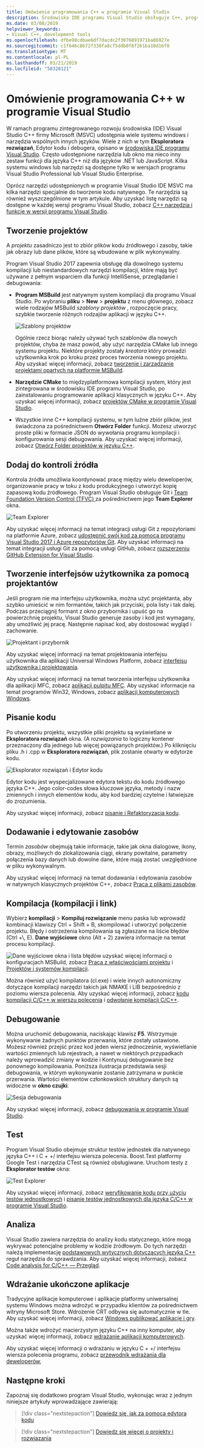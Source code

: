 ```yaml
---
title: Omówienie programowania C++ w programie Visual Studio
description: Środowiska IDE programu Visual Studio obsługuje C++, programowanie na Windows, Linux, Android i iOS za pomocą edytora kodu, debuger, środowisk testowych, analizatory statycznych i innych narzędziach programistycznych.
ms.date: 03/08/2019
helpviewer_keywords:
- Visual C++, development tools
ms.openlocfilehash: dfbe98cdbae6df7dacdc2f3076891971ba86927e
ms.sourcegitcommit: c1f646c8b72f330fa8cf5ddb0f8f261ba10d16f0
ms.translationtype: MT
ms.contentlocale: pl-PL
ms.lasthandoff: 03/21/2019
ms.locfileid: "58328121"
---
```

# <a name="overview-of-c-development-in-visual-studio"></a>Omówienie programowania C++ w programie Visual Studio

W ramach programu zintegrowanego rozwoju środowiska (IDE) Visual Studio C++ firmy Microsoft (MSVC) udostępnia wiele systemu windows i narzędzia wspólnych innych języków. Wiele z nich w tym **Eksploratora rozwiązań**, Edytor kodu i debugera, opisano w [środowiska IDE programu Visual Studio](/visualstudio/get-started/visual-studio-ide). Często udostępnione narzędzia lub okno ma nieco inny zestaw funkcji dla języka C++ niż dla języków .NET lub JavaScript. Kilka systemu windows lub narzędzi są dostępne tylko w wersjach programu Visual Studio Professional lub Visual Studio Enterprise.

Oprócz narzędzi udostępnionych w programie Visual Studio IDE MSVC ma kilka narzędzi specjalnie do tworzenie kodu natywnego. Te narzędzia są również wyszczególnione w tym artykule. Aby uzyskać listę narzędzi są dostępne w każdej wersji programu Visual Studio, zobacz [C++ narzędzia i funkcje w wersji programu Visual Studio](ide/visual-cpp-tools-and-features-in-visual-studio-editions.md).

## <a name="create-projects"></a>Tworzenie projektów

A *projektu* zasadniczo jest to zbiór plików kodu źródłowego i zasoby, takie jak obrazy lub dane plików, które są wbudowane w plik wykonywalny.

Program Visual Studio 2017 zapewnia obsługę dla dowolnego systemu kompilacji lub niestandardowych narzędzi kompilacji, które mają być używane z pełnym wsparciem dla funkcji IntelliSense, przeglądanie i debugowania:

- **Program MSBuild** jest natywnym system kompilacji dla programu Visual Studio. Po wybraniu **pliku** > **New** > **projektu** z menu głównego, zobacz wiele rodzajów MSBuild *szablony projektów*  , rozpoczęcie pracy, szybkie tworzenie różnych rodzajów aplikacji w języku C++.

   ![Szablony projektów](media/vs2017-new-project.png "programu Visual Studio 2017 nowego projektu okna dialogowego")

   Ogólnie rzecz biorąc należy używać tych szablonów dla nowych projektów, chyba że masz powód, aby użyć narzędzia CMake lub innego systemu projektu. Niektóre projekty zostały *kreatora* który prowadzi użytkownika krok po kroku przez proces tworzenia nowego projektu. Aby uzyskać więcej informacji, zobacz [tworzenie i zarządzanie projektami opartych na platformie MSBuild](build/creating-and-managing-visual-cpp-projects.md).

- **Narzędzie CMake** to międzyplatformowa kompilacji system, który jest zintegrowana w środowisku IDE programu Visual Studio, po zainstalowaniu programowanie aplikacji klasycznych w języku C++. Aby uzyskać więcej informacji, zobacz [projektów CMake w programie Visual Studio](build/cmake-projects-in-visual-studio.md).
- Wszystkie inne C++ kompilacji systemu, w tym luźne zbiór plików, jest świadczona za pośrednictwem **Otwórz Folder** funkcji. Możesz utworzyć proste pliki w formacie JSON do wywołania programu kompilacji i konfigurowania sesji debugowania. Aby uzyskać więcej informacji, zobacz [Otwórz Folder projektów w języku C++](build/open-folder-projects-cpp.md).

## <a name="add-to-source-control"></a>Dodaj do kontroli źródła

Kontrola źródła umożliwia koordynować pracę między wielu deweloperów, organizowanie pracy w toku z kodu produkcyjnego i utworzyć kopię zapasową kodu źródłowego. Program Visual Studio obsługuje Git i [Team Foundation Version Control \(TFVC\) ](/azure/devops/repos/tfvc/) za pośrednictwem jego **Team Explorer** okna.

![Team Explorer](media/vs2017-team-explorer.png "Visual Studio 2017 Team Explorer")

Aby uzyskać więcej informacji na temat integracji usługi Git z repozytoriami na platformie Azure, zobacz [udostępnić swój kod za pomocą programu Visual Studio 2017 i Azure repozytoriów Git](/azure/devops/repos/git/share-your-code-in-git-vs-2017). Aby uzyskać informacji na temat integracji usługi Git za pomocą usługi GitHub, zobacz [rozszerzeniu GitHub Extension for Visual Studio](https://visualstudio.github.com/).

## <a name="create-user-interfaces-with-designers"></a>Tworzenie interfejsów użytkownika za pomocą projektantów

Jeśli program nie ma interfejsu użytkownika, można użyć projektanta, aby szybko umieścić w nim formantów, takich jak przyciski, pola listy i tak dalej. Podczas przeciągnij formant z okno przybornika i upuść go na powierzchnię projektu, Visual Studio generuje zasoby i kod jest wymagany, aby umożliwić jej pracę. Następnie napisać kod, aby dostosować wygląd i zachowanie.

![Projektant i przybornik](media/vs2017-toolbox-designer.png "projektanta i Visual Studio Toolbox 2017 r.")

Aby uzyskać więcej informacji na temat projektowania interfejsu użytkownika dla aplikacji Universal Windows Platform, zobacz [interfejsu użytkownika i projektowania](https://developer.microsoft.com/windows/design).

Aby uzyskać więcej informacji na temat tworzenia interfejsu użytkownika dla aplikacji MFC, zobacz [aplikacji pulpitu MFC](mfc/mfc-desktop-applications.md). Aby uzyskać informacje na temat programów Win32, Windows, zobacz [aplikacji komputerowych Windows](windows/windows-desktop-applications-cpp.md).

## <a name="write-code"></a>Pisanie kodu

Po utworzeniu projektu, wszystkie pliki projektu są wyświetlane w **Eksploratora rozwiązań** okna. (A *rozwiązania* to logiczny kontener przeznaczony dla jednego lub więcej powiązanych projektów.) Po kliknięciu pliku .h i .cpp w **Eksploratora rozwiązań**, plik zostanie otwarty w edytorze kodu.

![Eksplorator rozwiązań i Edytor kodu](media/vs2017-solution-explorer-code-editor.png "edytora Visual Studio 2017 oknie Solution Explorer i kodu")

Edytor kodu jest wyspecjalizowane edytora tekstu do kodu źródłowego języka C++. Jego color-codes słowa kluczowe języka, metody i nazw zmiennych i innych elementów kodu, aby kod bardziej czytelne i łatwiejsze do zrozumienia.

Aby uzyskać więcej informacji, zobacz [pisanie i Refaktoryzacja kodu](ide/writing-and-refactoring-code-cpp.md).

## <a name="add-and-edit-resources"></a>Dodawanie i edytowanie zasobów

Termin *zasobów* obejmują takie informacje, takie jak okna dialogowe, ikony, obrazy, możliwych do zlokalizowania ciągi, ekrany powitalne, parametry połączenia bazy danych lub dowolne dane, które mają zostać uwzględnione w pliku wykonywalnym.

Aby uzyskać więcej informacji na temat dodawania i edytowania zasobów w natywnych klasycznych projektów C++, zobacz [Praca z plikami zasobów](windows/working-with-resource-files.md).

## <a name="build-compile-and-link"></a>Kompilacja (kompilacji i link)

Wybierz **kompilacji** > **Kompiluj rozwiązanie** menu paska lub wprowadź kombinacji klawiszy Ctrl + Shift + B, skompilować i utworzyć połączenie projektu. Błędy i ostrzeżenia kompilowania są zgłaszane na liście błędów (Ctrl +\\, E). **Dane wyjściowe** okno (Alt + 2) zawiera informacje na temat procesu kompilacji.

![Dane wyjściowe okna i lista błędów](media/vs2017-output-error-list.png "okna programu Visual Studio 2017 w danych wyjściowych i lista błędów") uzyskać więcej informacji o konfiguracjach MSBuild, zobacz [Praca z właściwościami projektu](build/working-with-project-properties.md) i [Projektów i systemów kompilacji](build/projects-and-build-systems-cpp.md).

Można również użyć kompilatora (cl.exe) i wiele innych autonomiczny dotyczące kompilacji narzędzi takich jak NMAKE i LIB bezpośrednio z poziomu wiersza polecenia. Aby uzyskać więcej informacji, zobacz [kodu kompilacji C/C++ w wierszu polecenia](build/building-on-the-command-line.md) i [odwołanie kompilacji C/C++](build/reference/c-cpp-building-reference.md).

## <a name="debug"></a>Debugowanie

Można uruchomić debugowania, naciskając klawisz **F5**. Wstrzymuje wykonywanie żadnych punktów przerwania, które zostały ustawione. Możesz również przejść przez kod jeden wiersz jednocześnie, wyświetlanie wartości zmiennych lub rejestrach, a nawet w niektórych przypadkach należy wprowadzić zmiany w kodzie i Kontynuuj debugowanie bez ponownego kompilowania. Poniższa ilustracja przedstawia sesji debugowania, w którym wykonywanie zostanie zatrzymana w punkcie przerwania. Wartości elementów członkowskich struktury danych są widoczne w **okno czujki**.

![Sesja debugowania](media/vs2017-debug-watch.png "sesji debugowania programu Visual Studio 2017")

Aby uzyskać więcej informacji, zobacz [debugowania w programie Visual Studio](/visualstudio/debugger/debugging-in-visual-studio).

## <a name="test"></a>Test

Program Visual Studio obejmuje struktur testów jednostek dla natywnego języka C++ i C + +/ interfejsu wiersza polecenia. Boost.Test platformy Google Test i narzędzia CTest są również obsługiwane. Uruchom testy z **Eksplorator testów** okna:

![Test Explorer](media/cpp-test-explorer-passed.png "Visual Studio 2017 Test Explorer")

Aby uzyskać więcej informacji, zobacz [weryfikowanie kodu przy użyciu testów jednostkowych](/visualstudio/test/unit-test-your-code) i [pisanie testów jednostkowych dla języka C/C++ w programie Visual Studio](/visualstudio/test/writing-unit-tests-for-c-cpp).

## <a name="analyze"></a>Analiza

Visual Studio zawiera narzędzia do analizy kodu statycznego, które mogą wykrywać potencjalne problemy w kodzie źródłowym. Do tych narzędzi należą implementację [podstawowych wytycznych dotyczących języka C++](https://github.com/isocpp/CppCoreGuidelines/blob/master/CppCoreGuidelines.md) reguł narzędzia do sprawdzania. Aby uzyskać więcej informacji, zobacz [Code analysis for C/C++ — Przegląd](/visualstudio/code-quality/code-analysis-for-c-cpp-overview).

## <a name="deploy-completed-applications"></a>Wdrażanie ukończone aplikacje

Tradycyjne aplikacje komputerowe i aplikacje platformy uniwersalnej systemu Windows można wdrożyć w przypadku klientów za pośrednictwem witryny Microsoft Store. Wdrożenie CRT odbywa się automatycznie w tle. Aby uzyskać więcej informacji, zobacz [Windows publikować aplikacje i gry](/windows/uwp/publish/).

Można także wdrożyć macierzystym języku C++ na inny komputer, aby uzyskać więcej informacji, zobacz [wdrażanie aplikacji komputerowych](ide/deploying-native-desktop-applications-visual-cpp.md).

Aby uzyskać więcej informacji o wdrażaniu w języku C + +/ interfejsu wiersza polecenia programu, zobacz [przewodnik wdrażania dla deweloperów](/dotnet/framework/deployment/deployment-guide-for-developers),

## <a name="next-steps"></a>Następne kroki

Zapoznaj się dodatkowo program Visual Studio, wykonując wraz z jednym niniejsze artykuły wprowadzające zawierają:

> [!div class="nextstepaction"]
> [Dowiedz się, jak za pomocą edytora kodu](/visualstudio/get-started/tutorial-editor)

> [!div class="nextstepaction"]
> [Dowiedz się więcej o projekty i rozwiązania](/visualstudio/get-started/tutorial-projects-solutions)
